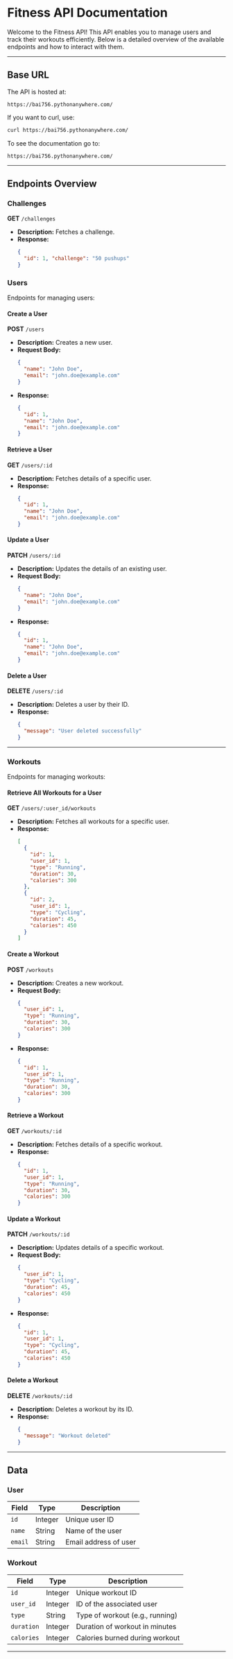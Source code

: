 # Fitness API Documentation

Welcome to the Fitness API! This API enables you to manage users and track their workouts efficiently. Below is a detailed overview of the available endpoints and how to interact with them.

---

## **Base URL**
The API is hosted at:
```
https://bai756.pythonanywhere.com/
```

If you want to curl, use:
```bash
curl https://bai756.pythonanywhere.com/
```
To see the documentation go to:
```
https://bai756.pythonanywhere.com/
```
---


## **Endpoints Overview**

### **Challenges**

**GET** `/challenges`
- **Description:** Fetches a challenge.
- **Response:**
  ```json
  { 
    "id": 1, "challenge": "50 pushups"
  }
  ```
### **Users**
Endpoints for managing users:

#### **Create a User**
**POST** `/users`
- **Description:** Creates a new user.
- **Request Body:**
  ```json
  {
    "name": "John Doe",
    "email": "john.doe@example.com"
  }
  ```
- **Response:**
  ```json
  {
    "id": 1,
    "name": "John Doe",
    "email": "john.doe@example.com"
  }
  ```

#### **Retrieve a User**
**GET** `/users/:id`
- **Description:** Fetches details of a specific user.
- **Response:**
  ```json
  {
    "id": 1,
    "name": "John Doe",
    "email": "john.doe@example.com"
  }
  ```

#### **Update a User**
**PATCH** `/users/:id`
- **Description:** Updates the details of an existing user.
- **Request Body:**
  ```json
  {
    "name": "John Doe",
    "email": "john.doe@example.com"
  }
  ```
- **Response:**
  ```json
  {
    "id": 1,
    "name": "John Doe",
    "email": "john.doe@example.com"
  }
  ```

#### **Delete a User**
**DELETE** `/users/:id`
- **Description:** Deletes a user by their ID.
- **Response:**
  ```json
  {
    "message": "User deleted successfully"
  }
  ```

---

### **Workouts**
Endpoints for managing workouts:

#### **Retrieve All Workouts for a User**
**GET** `/users/:user_id/workouts`
- **Description:** Fetches all workouts for a specific user.
- **Response:**
  ```json
  [
    {
      "id": 1,
      "user_id": 1,
      "type": "Running",
      "duration": 30,
      "calories": 300
    },
    {
      "id": 2,
      "user_id": 1,
      "type": "Cycling",
      "duration": 45,
      "calories": 450
    }
  ]
  ```

#### **Create a Workout**
**POST** `/workouts`
- **Description:** Creates a new workout.
- **Request Body:**
  ```json
  {
    "user_id": 1,
    "type": "Running",
    "duration": 30,
    "calories": 300
  }
  ```
- **Response:**
  ```json
  {
    "id": 1,
    "user_id": 1,
    "type": "Running",
    "duration": 30,
    "calories": 300
  }
  ```

#### **Retrieve a Workout**
**GET** `/workouts/:id`
- **Description:** Fetches details of a specific workout.
- **Response:**
  ```json
  {
    "id": 1,
    "user_id": 1,
    "type": "Running",
    "duration": 30,
    "calories": 300
  }
  ```

#### **Update a Workout**
**PATCH** `/workouts/:id`
- **Description:** Updates details of a specific workout.
- **Request Body:**
  ```json
  {
    "user_id": 1,
    "type": "Cycling",
    "duration": 45,
    "calories": 450
  }
  ```
- **Response:**
  ```json
  {
    "id": 1,
    "user_id": 1,
    "type": "Cycling",
    "duration": 45,
    "calories": 450
  }
  ```

#### **Delete a Workout**
**DELETE** `/workouts/:id`
- **Description:** Deletes a workout by its ID.
- **Response:**
  ```json
  {
    "message": "Workout deleted"
  }
  ```

---

## **Data**

### **User**
| Field  | Type     | Description            |
|--------|----------|------------------------|
| `id`   | Integer  | Unique user ID         |
| `name` | String   | Name of the user       |
| `email`| String   | Email address of user  |

### **Workout**
| Field      | Type     | Description                 |
|------------|----------|-----------------------------|
| `id`       | Integer  | Unique workout ID           |
| `user_id`  | Integer  | ID of the associated user   |
| `type`     | String   | Type of workout (e.g., running) |
| `duration` | Integer  | Duration of workout in minutes |
| `calories` | Integer  | Calories burned during workout |

---


